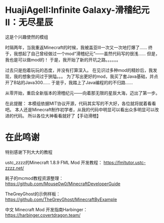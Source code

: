# HuajiAgeII:Infinite Galaxy-滑稽纪元II：无尽星辰


这是个兴趣使然的模组

时隔两年，当我重返Minecraft的时候，我被盖亚III一次又一次地打爆了……
终于，我想起了自己曾经做过一个mod“滑稽纪元”——虽然代码写的很浅……
但是，我也是可以做mod的！
于是，我开始了新的开坑之路。。。。。。

过去只是抱着玩玩的态度，并没有打算深入。
在见识过多种mod的精妙后，我发现，我的想象空间过于狭隘。。。
为了写出更好的mod，我买了套Java基础，并点开了B站的Java300……
于是乎，我踏上了Java编程的的不归路……

从零开始，重启全新版本的滑稽纪元——向着那无限的星辰大海，迈出了第一步。

在此提醒：
本模组依据MIT协议开源，代码其实写的不大好，各位就将就着看看吧。
本人还是Minecraft制作初学者，从我的代码中明显可以看出众多明显可以改进的代码。
所以各位大神看看就好了【手动滑稽】

# 在此鸣谢
特别感谢下列大大的教程

ustc_zzzz的Minecraft 1.8.9 FML Mod 开发教程：
https://fmltutor.ustc-zzzz.net/

耗子的mcmod教程资源整理：
https://github.com/Mouse0w0/MinecraftDeveloperGuide

TheGreyGhost的示例样板：
https://github.com/TheGreyGhost/MinecraftByExample

中文 Minecraft Mod 开发指南Harbinger：
https://harbinger.covertdragon.team/
